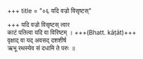 +++
title = "०६ यदि वज्रो विसृष्टस्"

+++
यदि वज्रो विसृष्टस् त्वार  
काटं पतित्वा यदि वा विरिष्टम् । +++(Bhatt. kāṭāt)+++  
वृक्षाद् वा यद् अवसद् दशशीर्ष  
ऋभू रथस्येव सं दधामि ते परुः ॥